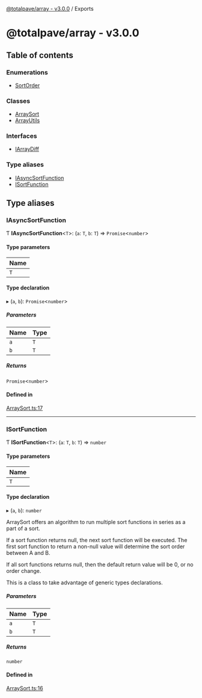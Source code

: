 [@totalpave/array - v3.0.0](README.md) / Exports

# @totalpave/array - v3.0.0

## Table of contents

### Enumerations

- [SortOrder](enums/SortOrder.md)

### Classes

- [ArraySort](classes/ArraySort.md)
- [ArrayUtils](classes/ArrayUtils.md)

### Interfaces

- [IArrayDiff](interfaces/IArrayDiff.md)

### Type aliases

- [IAsyncSortFunction](modules.md#iasyncsortfunction)
- [ISortFunction](modules.md#isortfunction)

## Type aliases

### IAsyncSortFunction

Ƭ **IAsyncSortFunction**<`T`\>: (`a`: `T`, `b`: `T`) => `Promise`<`number`\>

#### Type parameters

| Name |
| :------ |
| `T` |

#### Type declaration

▸ (`a`, `b`): `Promise`<`number`\>

##### Parameters

| Name | Type |
| :------ | :------ |
| `a` | `T` |
| `b` | `T` |

##### Returns

`Promise`<`number`\>

#### Defined in

[ArraySort.ts:17](https://github.com/totalpave/array/blob/4eadf03/src/ArraySort.ts#L17)

___

### ISortFunction

Ƭ **ISortFunction**<`T`\>: (`a`: `T`, `b`: `T`) => `number`

#### Type parameters

| Name |
| :------ |
| `T` |

#### Type declaration

▸ (`a`, `b`): `number`

ArraySort offers an algorithm to run multiple sort functions in series
as a part of a sort.

If a sort function returns null, the next sort function will be executed.
The first sort function to return a non-null value will determine the sort
order between A and B.

If all sort functions returns null, then the default return value will be 0,
or no order change.

This is a class to take advantage of generic types declarations.

##### Parameters

| Name | Type |
| :------ | :------ |
| `a` | `T` |
| `b` | `T` |

##### Returns

`number`

#### Defined in

[ArraySort.ts:16](https://github.com/totalpave/array/blob/4eadf03/src/ArraySort.ts#L16)
